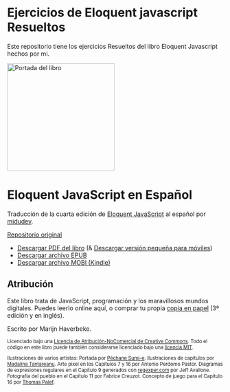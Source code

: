 # Ejercicios de Eloquent javascript Resueltos
<p>Este repositorio tiene los ejercicios Resueltos del libro Eloquent Javascript hechos por mi.</p>
<a href='https://midu.link/eloquent'>
<img alt="Portada del libro" src="https://github.com/midudev/eloquent-javascript-es/assets/1561955/727c8b2a-0a0f-4e9b-a6e1-9c1ec5765612" width="250px" />
</a>

# Eloquent JavaScript en Español

Traducción de la cuarta edición de [Eloquent JavaScript](https://eloquentjavascript.net/) al español por [midudev](https://twitch.tv/midudev).

[Repositorio original](https://github.com/marijnh/Eloquent-JavaScript)

<ul>
<li><a href="https://pub-97d2f14809854ff1870055724c829992.r2.dev/book.pdf">Descargar PDF del libro</a> (&amp; <a href="https://pub-97d2f14809854ff1870055724c829992.r2.dev/book_mobile.pdf">Descargar versión pequeña para
  móviles</a>)</li>
<li><a href="https://pub-97d2f14809854ff1870055724c829992.r2.dev/book.epub">Descargar archivo EPUB</a>
</li>
<li><a href="https://pub-97d2f14809854ff1870055724c829992.r2.dev/book.mobi">Descargar archivo MOBI
  (Kindle)</a>
</li>
</ul>

## Atribución

<p>Este libro trata de JavaScript, programación y los maravillosos mundos digitales. Puedes leerlo online aquí, o
  comprar tu propia <a href="https://nostarch.com/ejs3">copia en papel</a> (3ª edición y en inglés).</p>

<p>Escrito por Marijn Haverbeke.</p>

<div style="font-size: 80%">
  <p>Licenciado bajo
    una <a href="https://creativecommons.org/licenses/by-nc/3.0/">Licencia de Atribución-NoComercial de Creative
      Commons</a>. Todo el código en este libro
    puede también considerarse licenciado bajo
    una <a href="https://eloquentjavascript.net/code/LICENSE">licencia MIT</a>.
  </p>

  <p>Ilustraciones de varios artistas: Portada
    por <a href="http://www.pechane.com/">Péchane Sumi-e</a>. Ilustraciones de capítulos por <a href="http://madalinatantareanu.com/">Madalina
      Tantareanu</a>. Arte pixel en los Capítulos 7 y 16 por Antonio Perdomo
    Pastor. Diagramas de expresiones regulares en el Capítulo 9 generados
    con <a href="https://regexper.com">regexper.com</a> por Jeff
    Avallone. Fotografía del pueblo en el Capítulo 11 por Fabrice Creuzot. Concepto de juego para el Capítulo 16
    por <a href="http://lessmilk.com">Thomas
      Palef</a>.</p>
</div>
